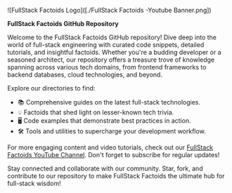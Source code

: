 ![FullStack Factoids Logo]([./FullStack Factoids -Youtube Banner.png])

**FullStack Factoids GitHub Repository**

Welcome to the FullStack Factoids GitHub repository! Dive deep into the world of full-stack engineering with curated code snippets, detailed tutorials, and insightful factoids. Whether you're a budding developer or a seasoned architect, our repository offers a treasure trove of knowledge spanning across various tech domains, from frontend frameworks to backend databases, cloud technologies, and beyond.

Explore our directories to find:
- 📚 Comprehensive guides on the latest full-stack technologies.
- 💡 Factoids that shed light on lesser-known tech trivia.
- 🖥️ Code examples that demonstrate best practices in action.
- 🛠️ Tools and utilities to supercharge your development workflow.

For more engaging content and video tutorials, check out our [FullStack Factoids YouTube Channel](https://www.youtube.com/channel/UC_36JQ6bIxVhMYUuxSkYnfg). Don't forget to subscribe for regular updates!

Stay connected and collaborate with our community. Star, fork, and contribute to our repository to make FullStack Factoids the ultimate hub for full-stack wisdom!
